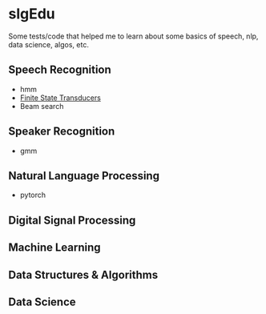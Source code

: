 # slgEdu
Some tests/code that helped me to learn about some basics of speech, nlp, data science, algos, etc.
## Speech Recognition
- hmm
- [Finite State Transducers](slgFST/README.md)
- Beam search
## Speaker Recognition
- gmm
## Natural Language Processing
- pytorch
## Digital Signal Processing
## Machine Learning
## Data Structures & Algorithms
## Data Science

